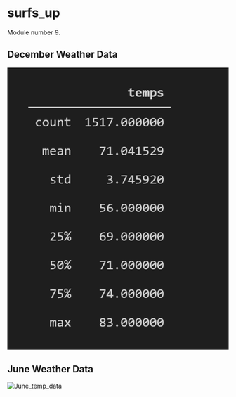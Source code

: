 # surfs_up
Module number 9.

## December Weather Data
![Dec_temp_data](https://github.com/RudyR32/surfs_up/blob/master/Dec_temp_data.png)

## June Weather Data
![June_temp_data](https://github.com/RudyR32/surfs_up/blob/master/June_temp_data.png)
